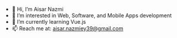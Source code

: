 - 👋 Hi, I’m Aisar Nazmi
- 👀 I’m interested in Web, Software, and Mobile Apps development
- 🌱 I’m currently learning Vue.js
- 📫 Reach me at: aisar.nazmiey39@gmail.com

<!---
aisarnazmi/aisarnazmi is a ✨ special ✨ repository because its `README.md` (this file) appears on your GitHub profile.
You can click the Preview link to take a look at your changes.
--->
